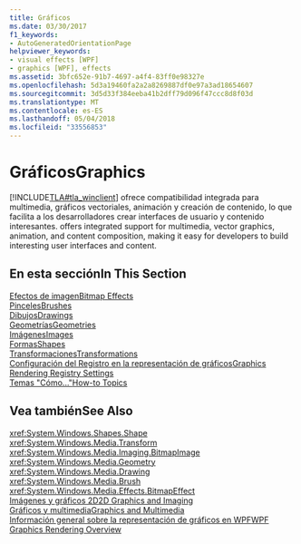 ```yaml
---
title: Gráficos
ms.date: 03/30/2017
f1_keywords:
- AutoGeneratedOrientationPage
helpviewer_keywords:
- visual effects [WPF]
- graphics [WPF], effects
ms.assetid: 3bfc652e-91b7-4697-a4f4-83ff0e98327e
ms.openlocfilehash: 5d3a19460fa2a2a8269887df0e97a3ad18654607
ms.sourcegitcommit: 3d5d33f384eeba41b2dff79d096f47ccc8d8f03d
ms.translationtype: MT
ms.contentlocale: es-ES
ms.lasthandoff: 05/04/2018
ms.locfileid: "33556853"
---
```

# <a name="graphics"></a><span data-ttu-id="8f260-102">Gráficos</span><span class="sxs-lookup"><span data-stu-id="8f260-102">Graphics</span></span>
[!INCLUDE[TLA#tla_winclient](../../../../includes/tlasharptla-winclient-md.md)]<span data-ttu-id="8f260-103"> ofrece compatibilidad integrada para multimedia, gráficos vectoriales, animación y creación de contenido, lo que facilita a los desarrolladores crear interfaces de usuario y contenido interesantes.</span><span class="sxs-lookup"><span data-stu-id="8f260-103"> offers integrated support for multimedia, vector graphics, animation, and content composition, making it easy for developers to build interesting user interfaces and content.</span></span>  
  
## <a name="in-this-section"></a><span data-ttu-id="8f260-104">En esta sección</span><span class="sxs-lookup"><span data-stu-id="8f260-104">In This Section</span></span>  
 [<span data-ttu-id="8f260-105">Efectos de imagen</span><span class="sxs-lookup"><span data-stu-id="8f260-105">Bitmap Effects</span></span>](../../../../docs/framework/wpf/graphics-multimedia/bitmap-effects.md)  
 [<span data-ttu-id="8f260-106">Pinceles</span><span class="sxs-lookup"><span data-stu-id="8f260-106">Brushes</span></span>](../../../../docs/framework/wpf/graphics-multimedia/brushes.md)  
 [<span data-ttu-id="8f260-107">Dibujos</span><span class="sxs-lookup"><span data-stu-id="8f260-107">Drawings</span></span>](../../../../docs/framework/wpf/graphics-multimedia/drawings.md)  
 [<span data-ttu-id="8f260-108">Geometrías</span><span class="sxs-lookup"><span data-stu-id="8f260-108">Geometries</span></span>](../../../../docs/framework/wpf/graphics-multimedia/geometries.md)  
 [<span data-ttu-id="8f260-109">Imágenes</span><span class="sxs-lookup"><span data-stu-id="8f260-109">Images</span></span>](../../../../docs/framework/wpf/graphics-multimedia/images.md)  
 [<span data-ttu-id="8f260-110">Formas</span><span class="sxs-lookup"><span data-stu-id="8f260-110">Shapes</span></span>](../../../../docs/framework/wpf/graphics-multimedia/shapes.md)  
 [<span data-ttu-id="8f260-111">Transformaciones</span><span class="sxs-lookup"><span data-stu-id="8f260-111">Transformations</span></span>](../../../../docs/framework/wpf/graphics-multimedia/transformations.md)  
 [<span data-ttu-id="8f260-112">Configuración del Registro en la representación de gráficos</span><span class="sxs-lookup"><span data-stu-id="8f260-112">Graphics Rendering Registry Settings</span></span>](../../../../docs/framework/wpf/graphics-multimedia/graphics-rendering-registry-settings.md)  
 [<span data-ttu-id="8f260-113">Temas "Cómo..."</span><span class="sxs-lookup"><span data-stu-id="8f260-113">How-to Topics</span></span>](../../../../docs/framework/wpf/graphics-multimedia/graphics-how-to-topics.md)  
  
## <a name="see-also"></a><span data-ttu-id="8f260-114">Vea también</span><span class="sxs-lookup"><span data-stu-id="8f260-114">See Also</span></span>  
 <xref:System.Windows.Shapes.Shape>  
 <xref:System.Windows.Media.Transform>  
 <xref:System.Windows.Media.Imaging.BitmapImage>  
 <xref:System.Windows.Media.Geometry>  
 <xref:System.Windows.Media.Drawing>  
 <xref:System.Windows.Media.Brush>  
 <xref:System.Windows.Media.Effects.BitmapEffect>  
 [<span data-ttu-id="8f260-115">Imágenes y gráficos 2D</span><span class="sxs-lookup"><span data-stu-id="8f260-115">2D Graphics and Imaging</span></span>](../../../../docs/framework/wpf/advanced/optimizing-performance-2d-graphics-and-imaging.md)  
 [<span data-ttu-id="8f260-116">Gráficos y multimedia</span><span class="sxs-lookup"><span data-stu-id="8f260-116">Graphics and Multimedia</span></span>](../../../../docs/framework/wpf/graphics-multimedia/index.md)  
 [<span data-ttu-id="8f260-117">Información general sobre la representación de gráficos en WPF</span><span class="sxs-lookup"><span data-stu-id="8f260-117">WPF Graphics Rendering Overview</span></span>](../../../../docs/framework/wpf/graphics-multimedia/wpf-graphics-rendering-overview.md)
